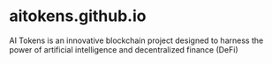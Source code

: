 # aitokens.github.io
AI Tokens is an innovative blockchain project designed to harness the power of artificial intelligence and decentralized finance (DeFi)
